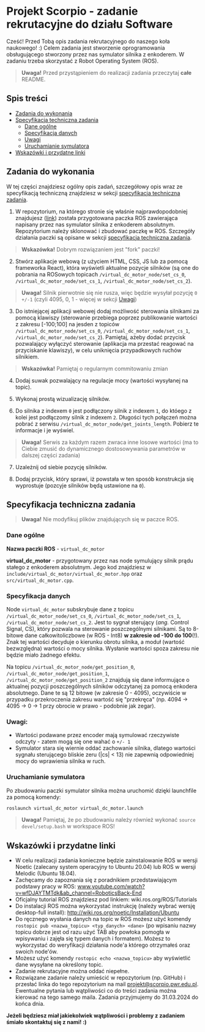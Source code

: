 # Projekt Scorpio - zadanie rekrutacyjne do działu Software

Cześć! 
Przed Tobą opis zadania rekrutacyjnego do naszego koła naukowego! :)
Celem zadania jest stworzenie oprogramowania obsługującego stworzony przez nas symulator silnika z enkoderem. W zadaniu trzeba skorzystać z Robot Operating System (ROS). 
>**Uwaga!** Przed przystąpieniem do realizacji zadania przeczytaj **całe** README.
## Spis treści
- [Zadania do wykonania](#zadania-do-wykonania)
- [Specyfikacja techniczna zadania](#specyfikacja-techniczna-zadania)
  - [Dane ogólne](#dane-ogólne)
  - [Specyfikacja danych](#specyfikacja-danych)
  - [Uwagi](#uwagi)
  - [Uruchamianie symulatora](#uruchamianie-symulatora)
- [Wskazówki i przydatne linki](#wskazówki-i-przydatne-linki)
## Zadania do wykonania 
W tej części znajdziesz ogólny opis zadań, szczegółowy opis wraz ze specyfikacją techniczną znajdziesz w sekcji [specyfikacja techniczna zadania](#specyfikacja-techniczna-zadania).

1. W repozytorium, na którego stronie się właśnie najprawdopodobniej znajdujesz ([link](https://github.com/ScorpioOrganization/scorpio_zadanie_rekrutacyjne_software)) została przygotowana paczka ROS zawierająca napisany przez nas symulator silnika z enkoderem absolutnym. Repozytorium należy sklonować i zbudować paczkę w ROS. Szczegóły działania paczki są opisane w sekcji [specyfikacja techniczna zadania](#specyfikacja-techniczna-zadania).
> **Wskazówka!** Dobrym rozwiązaniem jest "fork" paczki!

2. Stwórz aplikacje webową (z użyciem HTML, CSS, JS lub za pomocą frameworka React), która wyświetli aktualne pozycje silników (są one do pobrania na ROSowych topicach `/virtual_dc_motor_node/set_cs_0`, `/virtual_dc_motor_node/set_cs_1`, `/virtual_dc_motor_node/set_cs_2`).

> **Uwaga!** Silnik pierwotnie się nie rusza, więc będzie wysyłał pozycję `0` `+/-1` (czyli 4095, 0, 1 - więcej w sekcji [Uwagi](#uwagi))

3. Do istniejącej aplikacji webowej dodaj możliwość sterowania silnikami za pomocą klawiszy (sterowanie przebiega poprzez publikowanie wartości z zakresu [-100;100] na jesden z topiców `/virtual_dc_motor_node/set_cs_0`, `/virtual_dc_motor_node/set_cs_1`, `/virtual_dc_motor_node/set_cs_2`). Pamiętaj, ażeby dodać przycisk pozwalający wyłączyć sterowanie (aplikacja ma przestać reagować na przyciskanie klawiszy), w celu uniknięcia przypadkowych ruchów silnikiem.

> **Wskazówka!** Pamiętaj o regularnym commitowaniu zmian

4. Dodaj suwak pozwalający na regulacje mocy (wartości wysyłanej na topic).

5. Wykonaj prostą wizualizację silników.

6. Do silnika z indexem `0` jest podłączony silnik z indexem `1`, do któego z kolei jest podłączomy silnik z indexem `2`. Długości tych połączeń można pobrać z serwisu `/virtual_dc_motor_node/get_joints_length`. Pobierz te informacje i je wyświel.

> **Uwaga!** Serwis za każdym razem zwraca inne losowe wartości (ma to Ciebie zmusić do dynamicznego dostosowywania parametrów w dalszej części zadania)

7. Uzależnij od siebie pozycję silników.

8. Dodaj przycisk, który sprawi, iż powstała w ten sposób konstrukcja się wyprostuje (pozcyje silników będą ustawione na `0`).

## Specyfikacja techniczna zadania
> **Uwaga!** Nie modyfikuj plików znajdujących się w paczce ROS.
### Dane ogólne
**Nazwa paczki ROS** - `virtual_dc_motor`  

**virtual_dc_motor** - przygotowany przez nas node symulujący silnik prądu stałego z enkoderem absolutnym. Jego kod znajdziesz w `include/virtual_dc_motor/virtual_dc_motor.hpp` oraz `src/virtual_dc_motor.cpp`.

### Specyfikacja danych
Node `virtual_dc_motor` subskrybuje dane z topicu `/virtual_dc_motor_node/set_cs_0`, `/virtual_dc_motor_node/set_cs_1`, `/virtual_dc_motor_node/set_cs_2`. Jest to sygnał sterujący (_ang._ Control Signal, CS), który pozwala na sterowanie poszczególnymi silnikami. Są to 8-bitowe dane całkowitoliczbowe (w ROS - Int8) **w zakresie od -100 do 100**(!). Znak tej wartości decyduje o kierunku obrotu silnika, a moduł (wartość bezwzględna) wartości o mocy silnika. Wysłanie wartości spoza zakresu nie będzie miało żadnego efektu. 

Na topicu `/virtual_dc_motor_node/get_position_0`, `/virtual_dc_motor_node/get_position_1`, `/virtual_dc_motor_node/get_position_2` znajdują się dane informujące o aktualnej pozycji poszczególnych silników odczytanej za pomocą enkodera absolutnego. Dane te są 12 bitowe (w zakresie 0 - 4095), oczywiście w przypadku przekroczenia zakresu wartość się "przekręca" (np. 4094 -> 4095 -> 0 -> 1 przy obrocie w prawo - podobnie jak zegar).

### Uwagi:
 - Wartości podawane przez encoder mają symulować rzeczywiste odczyty - zatem mogą się one wahać o `+/- 1`
 - Symulator stara się wiernie oddać zachowanie silnika, dlatego wartości sygnału sterującego bliskie zeru (|cs| < 13) nie zapewnią odpowiedniej mocy do wprawienia silnika w ruch.

### Uruchamianie symulatora
Po zbudowaniu paczki symulator silnika można uruchomić dzięki launchfile za pomocą komendy:
```bash
roslaunch virtual_dc_motor virtual_dc_motor.launch
```
> **Uwaga!** Pamiętaj, że po zbudowaniu należy również wykonać `source devel/setup.bash` w workspace ROS!

## Wskazówki i przydatne linki
-	W celu realizacji zadania konieczne będzie zainstalowanie ROS w wersji Noetic (zalecany system operacyjny to Ubuntu 20.04) lub ROS w wersji Melodic (Ubuntu 18.04).
-	Zachęcamy do zapoznania się z poradnikiem przedstawiającym podstawy pracy w ROS: www.youtube.com/watch?v=wfDJAYTMTdk&ab_channel=RoboticsBack-End
-	Oficjalny tutorial ROS znajdziesz pod linkiem: wiki.ros.org/ROS/Tutorials
-	Do instalacji ROS można wykorzystać instrukcję (należy wybrać wersję desktop-full install): http://wiki.ros.org/noetic/Installation/Ubuntu 
- Do ręcznego wysłania danych na topic w ROS możesz użyć komendy `rostopic pub <nazwa_topicu> <typ_danych> <dane>` (po wpisaniu nazwy topicu dobrze jest od razu użyć TAB aby powłoka pomogła w wpisywaniu i zajęła się typem danych i formatem). Możesz to wykorzystać do weryfikacji działania node'a którego otrzymałeś oraz swoich node'ów.
- Możesz użyć komendy `rostopic echo <nazwa_topicu>` aby wyświetlić dane wysyłane na określony topic.
- Zadanie rekrutacyjne można oddać niepełne.
- Rozwiązane zadanie należy umieścić w repozytorium (np. GitHub) i przesłać linka do tego repozytorium na mail projekt@scorpio.pwr.edu.pl. Ewentualne pytania lub wątpliwości co do treści zadania można kierować na tego samego maila. Zadania przyjmujemy do 31.03.2024 do końca dnia.

**Jeżeli będziesz miał jakiekolwiek wątpliwości i problemy z zadaniem śmiało skontaktuj się z nami! :)**
